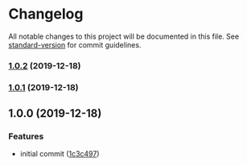 # Changelog

All notable changes to this project will be documented in this file. See [standard-version](https://github.com/conventional-changelog/standard-version) for commit guidelines.

### [1.0.2](https://github.com/foxted/basic-trend/compare/v1.0.1...v1.0.2) (2019-12-18)

### [1.0.1](https://github.com/foxted/basic-trend/compare/v1.0.0...v1.0.1) (2019-12-18)

## 1.0.0 (2019-12-18)


### Features

* initial commit ([1c3c497](https://github.com/foxted/basic-trend/commit/1c3c49796d01301b756c315c0a89097562d63df9))
